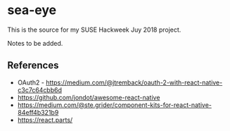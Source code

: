 # sea-eye

This is the source for my SUSE Hackweek Juy 2018 project.

Notes to be added.

## References

- OAuth2 - https://medium.com/@jtremback/oauth-2-with-react-native-c3c7c64cbb6d
- https://github.com/jondot/awesome-react-native
- https://medium.com/@ste.grider/component-kits-for-react-native-84eff4b321b9
- https://react.parts/

